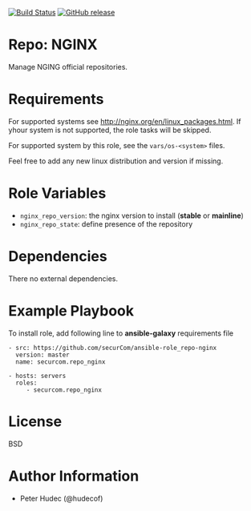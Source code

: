 [![Build Status](https://www.travis-ci.org/securCom/ansible-role_repo-nginx.svg?branch=master)](https://www.travis-ci.org/securCom/ansible-role_repo-nginx)
[![GitHub release](https://img.shields.io/github/release/securCom/ansible-role_repo-nginx.svg)](https://github.com/securCom/ansible-role_repo-nginx)


# Repo: NGINX

Manage NGING official repositories.

# Requirements

For supported systems  see http://nginx.org/en/linux_packages.html. If yhour system is not supported,
the role tasks will be skipped.

For supported system by this role, see the `vars/os-<system>` files.

Feel free to add any new linux distribution and version if missing.

# Role Variables

- `nginx_repo_version`: the nginx version to install (__stable__ or __mainline__)
- `nginx_repo_state`: define presence of the repository

# Dependencies

There no external dependencies.

# Example Playbook

To install role, add following line to **ansible-galaxy** requirements file
```
- src: https://github.com/securCom/ansible-role_repo-nginx
  version: master
  name: securcom.repo_nginx
```

```
- hosts: servers
  roles:
     - securcom.repo_nginx
```

# License

BSD

# Author Information


- Peter Hudec (@hudecof)